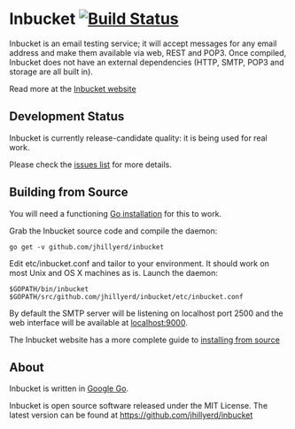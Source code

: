 Inbucket [![Build Status](https://travis-ci.org/jhillyerd/inbucket.png?branch=master)](https://travis-ci.org/jhillyerd/inbucket)
========

Inbucket is an email testing service; it will accept messages for any email
address and make them available via web, REST and POP3.  Once compiled,
Inbucket does not have an external dependencies (HTTP, SMTP, POP3 and storage
are all built in).

Read more at the [Inbucket website][Inbucket]

Development Status
------------------

Inbucket is currently release-candidate quality: it is being used for real work.

Please check the [issues list][Issues]
for more details.

Building from Source
------------------------

You will need a functioning [Go installation][Golang] for this to work.

Grab the Inbucket source code and compile the daemon:

    go get -v github.com/jhillyerd/inbucket

Edit etc/inbucket.conf and tailor to your environment.  It should work on most
Unix and OS X machines as is.  Launch the daemon:

    $GOPATH/bin/inbucket $GOPATH/src/github.com/jhillyerd/inbucket/etc/inbucket.conf

By default the SMTP server will be listening on localhost port 2500 and
the web interface will be available at [localhost:9000](http://localhost:9000/).

The Inbucket website has a more complete guide to
[installing from source][From Source]

About
-----

Inbucket is written in [Google Go][Golang].

Inbucket is open source software released under the MIT License.  The latest
version can be found at https://github.com/jhillyerd/inbucket

[Inbucket]: http://inbucket.org/
[Issues]: https://github.com/jhillyerd/inbucket/issues?state=open
[From Source]: http://inbucket.org/installation/from-source.html
[Golang]: http://golang.org/
